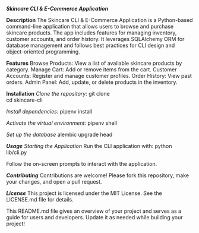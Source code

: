 _**Skincare CLI & E-Commerce Application**_

**Description**
The Skincare CLI & E-Commerce Application is a Python-based command-line application that allows users to browse and purchase skincare products. The app includes features for managing inventory, customer accounts, and order history. It leverages SQLAlchemy ORM for database management and follows best practices for CLI design and object-oriented programming.

**Features**
Browse Products: View a list of available skincare products by category.
Manage Cart: Add or remove items from the cart.
Customer Accounts: Register and manage customer profiles.
Order History: View past orders.
Admin Panel: Add, update, or delete products in the inventory.

**Installation**
_Clone the repository:_
git clone <repository-url>  
cd skincare-cli 

_Install dependencies:_
pipenv install  

_Activate the virtual environment:_
pipenv shell 

_Set up the database_
alembic upgrade head  

**_Usage_**
_Starting the Application_
Run the CLI application with:
python lib/cli.py  

Follow the on-screen prompts to interact with the application.

**_Contributing_**
Contributions are welcome! Please fork this repository, make your changes, and open a pull request.

**_License_**
This project is licensed under the MIT License. See the LICENSE.md file for details.


This README.md file gives an overview of your project and serves as a guide for users and developers. Update it as needed while building your project!
